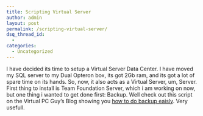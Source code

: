 ```yaml
---
title: Scripting Virtual Server
author: admin
layout: post
permalink: /scripting-virtual-server/
dsq_thread_id:
  - 
categories:
  - Uncategorized
---
```

I have decided its time to setup a Virtual Server Data Center. I have moved my SQL server to my Dual Opteron box, its got 2Gb ram, and its got a lot of spare time on its hands. So, now, it also acts as a Virtual Server, um, Server. First thing to install is Team Foundation Server, which i am working on now, but one thing i wanted to get done first: Backup. Well check out this script on the Virtual PC Guy&#8217;s Blog showing you [how to do backup eaisly][1]. Very usefull.

 [1]: http://blogs.msdn.com/virtual_pc_guy/archive/2005/02/25/380216.aspx